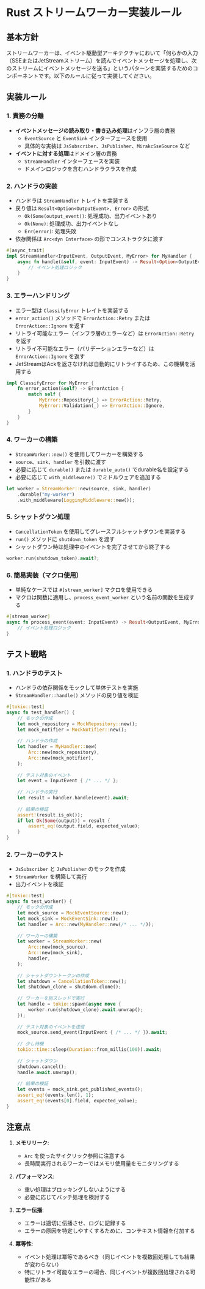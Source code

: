 # Rust ストリームワーカー実装ルール

## 基本方針

ストリームワーカーは、イベント駆動型アーキテクチャにおいて「何らかの入力（SSEまたはJetStreamストリーム）を読んでイベントメッセージを処理し、次のストリームにイベントメッセージを送る」というパターンを実装するためのコンポーネントです。以下のルールに従って実装してください。

## 実装ルール

### 1. 責務の分離

- **イベントメッセージの読み取り・書き込み処理**はインフラ層の責務
  - `EventSource` と `EventSink` インターフェースを使用
  - 具体的な実装は `JsSubscriber`、`JsPublisher`、`MirakcSseSource` など
- **イベントに対する処理**はドメイン層の責務
  - `StreamHandler` インターフェースを実装
  - ドメインロジックを含むハンドラクラスを作成

### 2. ハンドラの実装

- ハンドラは `StreamHandler` トレイトを実装する
- 戻り値は `Result<Option<OutputEvent>, Error>` の形式
  - `Ok(Some(output_event))`: 処理成功、出力イベントあり
  - `Ok(None)`: 処理成功、出力イベントなし
  - `Err(error)`: 処理失敗
- 依存関係は `Arc<dyn Interface>` の形でコンストラクタに渡す

```rust
#[async_trait]
impl StreamHandler<InputEvent, OutputEvent, MyError> for MyHandler {
    async fn handle(&self, event: InputEvent) -> Result<Option<OutputEvent>, MyError> {
        // イベント処理ロジック
    }
}
```

### 3. エラーハンドリング

- エラー型は `ClassifyError` トレイトを実装する
- `error_action()` メソッドで `ErrorAction::Retry` または `ErrorAction::Ignore` を返す
- リトライ可能なエラー（インフラ層のエラーなど）は `ErrorAction::Retry` を返す
- リトライ不可能なエラー（バリデーションエラーなど）は `ErrorAction::Ignore` を返す
- JetStreamはAckを返さなければ自動的にリトライするため、この機構を活用する

```rust
impl ClassifyError for MyError {
    fn error_action(&self) -> ErrorAction {
        match self {
            MyError::Repository(_) => ErrorAction::Retry,
            MyError::Validation(_) => ErrorAction::Ignore,
        }
    }
}
```

### 4. ワーカーの構築

- `StreamWorker::new()` を使用してワーカーを構築する
- `source`、`sink`、`handler` を引数に渡す
- 必要に応じて `durable()` または `durable_auto()` でdurable名を設定する
- 必要に応じて `with_middleware()` でミドルウェアを追加する

```rust
let worker = StreamWorker::new(source, sink, handler)
    .durable("my-worker")
    .with_middleware(LoggingMiddleware::new());
```

### 5. シャットダウン処理

- `CancellationToken` を使用してグレースフルシャットダウンを実装する
- `run()` メソッドに `shutdown_token` を渡す
- シャットダウン時は処理中のイベントを完了させてから終了する

```rust
worker.run(shutdown_token).await?;
```

### 6. 簡易実装（マクロ使用）

- 単純なケースでは `#[stream_worker]` マクロを使用できる
- マクロは関数に適用し、`process_event_worker` という名前の関数を生成する

```rust
#[stream_worker]
async fn process_event(event: InputEvent) -> Result<OutputEvent, MyError> {
    // イベント処理ロジック
}
```

## テスト戦略

### 1. ハンドラのテスト

- ハンドラの依存関係をモックして単体テストを実施
- `StreamHandler::handle()` メソッドの戻り値を検証

```rust
#[tokio::test]
async fn test_handler() {
    // モックの作成
    let mock_repository = MockRepository::new();
    let mock_notifier = MockNotifier::new();
    
    // ハンドラの作成
    let handler = MyHandler::new(
        Arc::new(mock_repository),
        Arc::new(mock_notifier),
    );
    
    // テスト対象のイベント
    let event = InputEvent { /* ... */ };
    
    // ハンドラの実行
    let result = handler.handle(event).await;
    
    // 結果の検証
    assert!(result.is_ok());
    if let Ok(Some(output)) = result {
        assert_eq!(output.field, expected_value);
    }
}
```

### 2. ワーカーのテスト

- `JsSubscriber` と `JsPublisher` のモックを作成
- `StreamWorker` を構築して実行
- 出力イベントを検証

```rust
#[tokio::test]
async fn test_worker() {
    // モックの作成
    let mock_source = MockEventSource::new();
    let mock_sink = MockEventSink::new();
    let handler = Arc::new(MyHandler::new(/* ... */));
    
    // ワーカーの構築
    let worker = StreamWorker::new(
        Arc::new(mock_source),
        Arc::new(mock_sink),
        handler,
    );
    
    // シャットダウントークンの作成
    let shutdown = CancellationToken::new();
    let shutdown_clone = shutdown.clone();
    
    // ワーカーを別スレッドで実行
    let handle = tokio::spawn(async move {
        worker.run(shutdown_clone).await.unwrap();
    });
    
    // テスト対象のイベントを送信
    mock_source.send_event(InputEvent { /* ... */ }).await;
    
    // 少し待機
    tokio::time::sleep(Duration::from_millis(100)).await;
    
    // シャットダウン
    shutdown.cancel();
    handle.await.unwrap();
    
    // 結果の検証
    let events = mock_sink.get_published_events();
    assert_eq!(events.len(), 1);
    assert_eq!(events[0].field, expected_value);
}
```

## 注意点

1. **メモリリーク**:
   - `Arc` を使ったサイクリック参照に注意する
   - 長時間実行されるワーカーではメモリ使用量をモニタリングする

2. **パフォーマンス**:
   - 重い処理はブロッキングしないようにする
   - 必要に応じてバッチ処理を検討する

3. **エラー伝播**:
   - エラーは適切に伝播させ、ログに記録する
   - エラーの原因を特定しやすくするために、コンテキスト情報を付加する

4. **冪等性**:
   - イベント処理は冪等であるべき（同じイベントを複数回処理しても結果が変わらない）
   - 特にリトライ可能なエラーの場合、同じイベントが複数回処理される可能性がある
